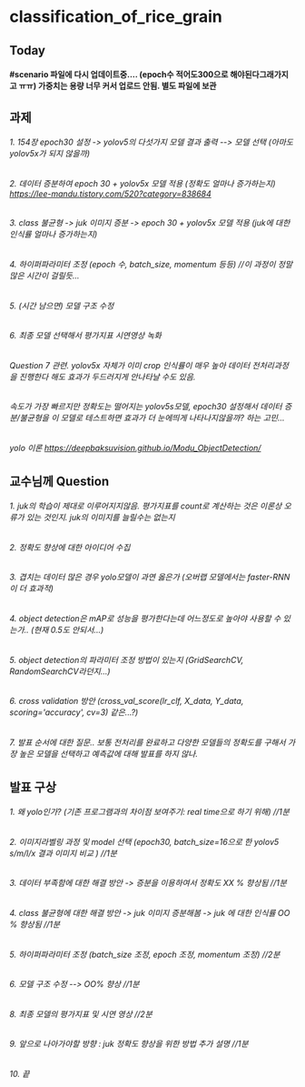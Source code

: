 # classification_of_rice_grain

## Today
#### #scenario 파일에 다시 업데이트중.... (epoch수 적어도300으로 해야된다그래가지고 ㅠㅠ) 가중치는 용량 너무 커서 업로드 안됨. 별도 파일에 보관

## 과제
###### 1. 154장 epoch30 설정 -> yolov5의 다섯가지 모델 결과 출력 --> 모델 선택 (아마도 yolov5x가 되지 않을까)
###### 2. 데이터 증분하여 epoch 30 + yolov5x 모델 적용 (정확도 얼마나 증가하는지) https://lee-mandu.tistory.com/520?category=838684
###### 3. class 불균형 -> juk 이미지 증분 -> epoch 30 + yolov5x 모델 적용 (juk에 대한 인식률 얼마나 증가하는지)
###### 4. 하이퍼파라미터 조정 (epoch 수, batch_size, momentum 등등) //이 과정이 정말 많은 시간이 걸릴듯... 
###### 5. (시간 남으면) 모델 구조 수정
###### 6. 최종 모델 선택해서 평가지표 시연영상 녹화

###### Question 7 관련. yolov5x 자체가 이미 crop 인식률이 매우 높아 데이터 전처리과정을 진행한다 해도 효과가 두드러지게 안나타날 수도 있음. 
###### 속도가 가장 빠르지만 정확도는 떨어지는 yolov5s모델, epoch30 설정해서 데이터 증분/불균형을 이 모델로 테스트하면 효과가 더 눈에띄게 나타나지않을까? 하는 고민...

###### yolo 이론 https://deepbaksuvision.github.io/Modu_ObjectDetection/

## 교수님께 Question
###### 1. juk의 학습이 제대로 이루어지지않음. 평가지표를 count로 계산하는 것은 이론상 오류가 있는 것인지. juk의 이미지를 늘릴수는 없는지
###### 2. 정확도 향상에 대한 아이디어 수집
###### 3. 겹치는 데이터 많은 경우 yolo모델이 과연 옳은가 (오버랩 모델에서는 faster-RNN이 더 효과적)
###### 4. object detection은 mAP로 성능을 평가한다는데 어느정도로 높아야 사용할 수 있는가.. (현재 0.5도 안되서...)
###### 5. object detection의 파라미터 조정 방법이 있는지 (GridSearchCV, RandomSearchCV라던지...)
###### 6. cross validation 방안 (cross_val_score(lr_clf, X_data, Y_data, scoring='accuracy', cv=3) 같은...?)
###### 7. 발표 순서에 대한 질문.. 보통 전처리를 완료하고 다양한 모델들의 정확도를 구해서 가장 높은 모델을 선택하고 예측값에 대해 발표를 하지 않나. 

## 발표 구상
###### 1. 왜 yolo인가? (기존 프로그램과의 차이점 보여주기: real time으로 하기 위해) //1분
###### 2. 이미지라벨링 과정 및 model 선택 (epoch30, batch_size=16으로 한 yolov5 s/m/l/x 결과 이미지 비교 ) //1분
###### 3. 데이터 부족함에 대한 해결 방안 -> 증분을 이용하여서 정확도 XX % 향상됨 //1분
###### 4. class 불균형에 대한 해결 방안 -> juk 이미지 증분해봄 -> juk 에 대한 인식률 OO % 향상됨 //1분
###### 5. 하이퍼파라미터 조정 (batch_size 조정, epoch 조정, momentum 조정) //2분
###### 6. 모델 구조 수정 --> OO% 향상 //1분
###### 8. 최종 모델의 평가지표 및 시연 영상 //2분
###### 9. 앞으로 나아가야할 방향 : juk 정확도 향상을 위한 방법 추가 설명 //1분
###### 10. 끝

